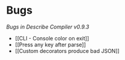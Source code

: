 # Bugs
_Bugs in Describe Compiler v0.9.3_

* [[CLI - Console color on exit]]
* [[Press any key after parse]]
* [[Custom decorators produce bad JSON]]

